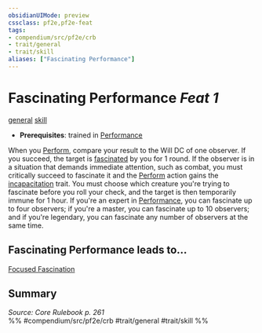 ```yaml
---
obsidianUIMode: preview
cssclass: pf2e,pf2e-feat
tags:
- compendium/src/pf2e/crb
- trait/general
- trait/skill
aliases: ["Fascinating Performance"]
---
```

# Fascinating Performance  *Feat 1*  
[general](../../Rules/traits/general.md)  [skill](../../Rules/traits/skill.md)  

- **Prerequisites**: trained in [Performance](../skills.md#Performance)

When you [Perform](../../Rules/actions/perform.md), compare your result to the Will DC of one observer. If you succeed, the target is [fascinated](../../Rules/conditions.md#Fascinated) by you for 1 round. If the observer is in a situation that demands immediate attention, such as combat, you must critically succeed to fascinate it and the [Perform](../../Rules/actions/perform.md) action gains the [incapacitation](../../Rules/traits/incapacitation.md) trait. You must choose which creature you're trying to fascinate before you roll your check, and the target is then temporarily immune for 1 hour. If you're an expert in [Performance](../skills.md#Performance), you can fascinate up to four observers; if you're a master, you can fascinate up to 10 observers; and if you're legendary, you can fascinate any number of observers at the same time.

## Fascinating Performance leads to...

[Focused Fascination](focused-fascination-apg.md)

## Summary

*Source: Core Rulebook p. 261*  
%% #compendium/src/pf2e/crb #trait/general #trait/skill %%